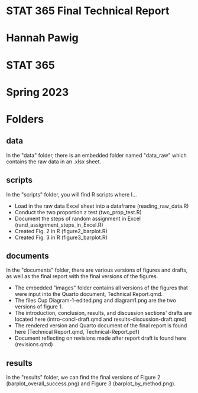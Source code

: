 # STAT 365 Final Technical Report
# Hannah Pawig
# STAT 365
# Spring 2023

# Folders
## data
In the "data" folder, there is an embedded folder named "data_raw" which contains the raw data in an .xlsx sheet.

## scripts
In the "scripts" folder, you will find R scripts where I...
- Load in the raw data Excel sheet into a dataframe (reading_raw_data.R)
- Conduct the two proportion z test (two_prop_test.R)
- Document the steps of random assignment in Excel (rand_assignment_steps_in_Excel.R)
- Created Fig. 2 in R (figure2_barplot.R)
- Created Fig. 3 in R (figure3_barplot.R)

## documents
In the "documents" folder, there are various versions of figures and drafts, as well as the final report with the final versions of the figures.
- The embedded "images" folder contains all versions of the figures that were input into the Quarto document, Technical Report.qmd.
- The files Cup Diagram-1-edited.png and diagram1.png are the two versions of figure 1.
- The introduction, conclusion, results, and discussion sections' drafts are located here (intro-concl-draft.qmd and results-discussion-draft.qmd)
- The rendered version and Quarto document of the final report is found here (Technical Report.qmd, Technical-Report.pdf)
- Document reflecting on revisions made after report draft is found here (revisions.qmd)

## results
In the "results" folder, we can find the final versions of Figure 2 (barplot_overall_success.png) and Figure 3 (barplot_by_method.png).




